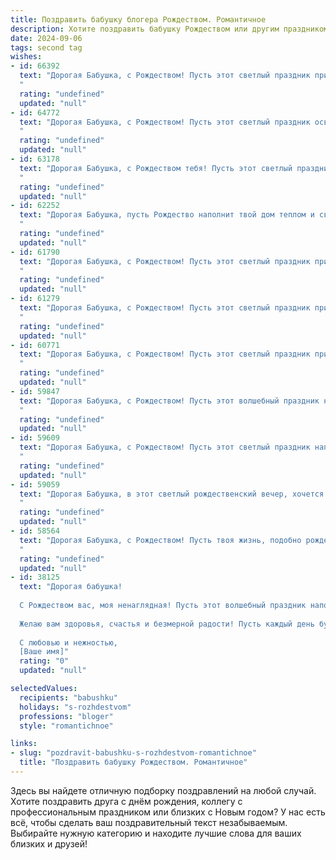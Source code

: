 ```yaml
---
title: Поздравить бабушку блогера Рождеством. Романтичное
description: Хотите поздравить бабушку Рождеством или другим праздником? Наш ИИ создаст незабываемое поздравление, а вы обязательно выделитесь среди других.  
date: 2024-09-06
tags: second tag
wishes:
- id: 66392
  text: "Дорогая Бабушка, с Рождеством! Пусть этот светлый праздник принесет в твою жизнь столько же тепла и любви, сколько ты даришь всем нам. Пусть твоя душа сияет ярче всех рождественских звезд, а сердце будет наполнено радостью и покоем.
  "
  rating: "undefined"
  updated: "null"
- id: 64772
  text: "Дорогая Бабушка, с Рождеством! Пусть этот светлый праздник освятит твою жизнь теплом, любовью и добротой, как сияет звезда Вифлеема. Пусть твои блоги вдохновляют и согревают сердца всех, кто тебя читает, а твоя душа остается такой же прекрасной и светлой, как зимняя ночь, полная звезд.
  "
  rating: "undefined"
  updated: "null"
- id: 63178
  text: "Дорогая Бабушка, с Рождеством тебя! Пусть этот светлый праздник наполнит твой дом теплом, любовью и волшебством. Каждый день пусть приносит тебе радость, а твоя душа сияет от счастья, как рождественская звезда. Желаю тебе крепкого здоровья, вдохновения и праздничного настроения!
  "
  rating: "undefined"
  updated: "null"
- id: 62252
  text: "Дорогая Бабушка, пусть Рождество наполнит твой дом теплом и светом, а твое сердце радует любовь близких. Желаю тебе безграничного вдохновения, чтобы твои блоги продолжали радовать читателей душевностью и искренностью. С Рождеством!
  "
  rating: "undefined"
  updated: "null"
- id: 61790
  text: "Дорогая Бабушка, с Рождеством! Пусть этот светлый праздник принесет в твою жизнь любовь, тепло и душевный покой. Пусть твои дни будут полны радости, а сердце -  радостью и вдохновением.  Пусть твоё блоге́рское сердце найдёт  новых вдохновляющих историй. Я очень люблю тебя!
  "
  rating: "undefined"
  updated: "null"
- id: 61279
  text: "Дорогая Бабушка, с Рождеством! Пусть этот светлый праздник принесет в твой дом тепло, уют и любовь. Пусть все твои мечты сбудутся, а сердце всегда будет переполняться радостью. Ты - источник вдохновения, добра и мудрости для меня. Спасибо за твою нежную заботу и бесконечную поддержку. Счастливого Рождества, моя дорогая!
  "
  rating: "undefined"
  updated: "null"
- id: 60771
  text: "Дорогая Бабушка, с Рождеством! Пусть этот светлый праздник принесет в вашу жизнь тепло и уют, а все ваши мечты исполнятся в новом году. Пусть ваша душа будет всегда молодой и светлой, как рождественская звезда.
  "
  rating: "undefined"
  updated: "null"
- id: 59847
  text: "Дорогая Бабушка, с Рождеством! Пусть этот волшебный праздник наполнит твой дом радостью, любовью и теплом, как твоя душа наполняет теплом наши жизни. Хочу пожелать тебе, чтобы каждый день был полон вдохновения и ярких моментов, как твои блоги вдохновляют и радуют всех нас. Ты - настоящая звезда, сияющая в сети и за ее пределами, и пусть эта рождественская ночь подарит тебе ещё больше блеска и счастья!
  "
  rating: "undefined"
  updated: "null"
- id: 59609
  text: "Дорогая Бабушка, с Рождеством! Пусть этот светлый праздник наполнит твою жизнь теплом, любовью и радостью. Желаю тебе крепкого здоровья, чтобы ты всегда сияла красотой и добром, как звезда на рождественской елке. Пусть твои блоги продолжают вдохновлять людей, а твои слова приносить свет и надежду в этот мир. С Рождеством, моя любимая!
  "
  rating: "undefined"
  updated: "null"
- id: 59059
  text: "Дорогая Бабушка, в этот светлый рождественский вечер, хочется пожелать тебе всего самого доброго и светлого! Пусть твоя душа сияет как рождественская звезда, а сердце согревает любовь и тепло. Пусть твое блогерское творчество приносит радость и вдохновение, а каждый день будет наполнен счастьем и добрыми вестями!
  "
  rating: "undefined"
  updated: "null"
- id: 58564
  text: "Дорогая Бабушка, с Рождеством! Пусть твоя жизнь, подобно рождественской звезде, сияет счастьем и любовью. Будь здорова, счастлива, любима и вдохновляй нас своими блогами, которые так трогают наши сердца.
  "
  rating: "undefined"
  updated: "null"
- id: 38125
  text: "Дорогая бабушка!
  
  С Рождеством вас, моя ненаглядная! Пусть этот волшебный праздник наполнит ваши дни светом и теплом, а сердце – любовью и радостью. Вы – мой самый ценный блогер, делящийся мудростью и любовью на просторах нашей жизни. Пусть ваши слова вдохновения продолжают касаться наших душ, как светящиеся огоньки на рождественской ёлке, создавая атмосферу уюта и счастья.
  
  Желаю вам здоровья, счастья и безмерной радости! Пусть каждый день будет для вас настоящим праздником, наполненным яркими моментами и теплыми воспоминаниями. Вы – наше счастье, и каждый миг с вами – это подарок в жизни.
  
  С любовью и нежностью,
  [Ваше имя]"
  rating: "0"
  updated: "null"

selectedValues:
  recipients: "babushku"
  holidays: "s-rozhdestvom"
  professions: "bloger"
  style: "romantichnoe"

links:
- slug: "pozdravit-babushku-s-rozhdestvom-romantichnoe"
  title: "Поздравить бабушку Рождеством. Романтичное"
---
```


Здесь вы найдете отличную подборку поздравлений на любой случай. 
Хотите поздравить друга с днём рождения, коллегу с профессиональным праздником или близких с Новым годом? У нас есть всё, чтобы сделать ваш поздравительный текст незабываемым. Выбирайте нужную категорию и находите лучшие слова для ваших близких и друзей!
